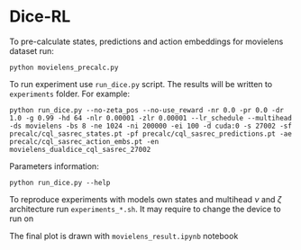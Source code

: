 # Dice-RL

To pre-calculate states, predictions and action embeddings for movielens dataset run:

```
python movielens_precalc.py
```

To run experiment use ```run_dice.py``` script. The results will be written to ```experiments``` folder. For example:

```
python run_dice.py --no-zeta_pos --no-use_reward -nr 0.0 -pr 0.0 -dr 1.0 -g 0.99 -hd 64 -nlr 0.00001 -zlr 0.00001 --lr_schedule --multihead -ds movielens -bs 8 -ne 1024 -ni 200000 -ei 100 -d cuda:0 -s 27002 -sf precalc/cql_sasrec_states.pt -pf precalc/cql_sasrec_predictions.pt -ae precalc/cql_sasrec_action_embs.pt -en movielens_dualdice_cql_sasrec_27002
```

Parameters information:

```
python run_dice.py --help
```

To reproduce experiments with models own states and multihead $\nu$ and $\zeta$ architecture run ```experiments_*.sh```. It may require to change the device to run on

The final plot is drawn with ```movielens_result.ipynb``` notebook
